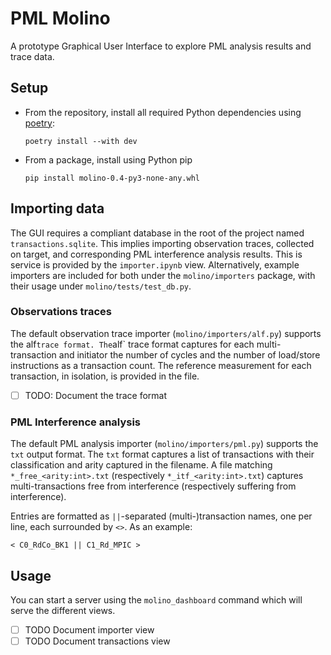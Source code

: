 # PML Molino

A prototype Graphical User Interface to explore PML analysis results and trace data. 

## Setup

- From the repository, install all required Python dependencies using [poetry](https://python-poetry.org/):
  ```shell
  poetry install --with dev
  ```

- From a package, install using Python pip
  ```shell
  pip install molino-0.4-py3-none-any.whl
  ```

## Importing data

The GUI requires a compliant database in the root of the project named `transactions.sqlite`. This implies importing
observation traces, collected on target, and corresponding PML interference analysis results.
This is service is provided by the `importer.ipynb` view.
Alternatively, example importers are included for both under the `molino/importers` package, 
with their usage under `molino/tests/test_db.py`.

### Observations traces

The default observation trace importer (`molino/importers/alf.py`) supports the alf` trace format.
The `alf` trace format captures for each multi-transaction and initiator the number of cycles 
and the number of load/store instructions as a transaction count. The reference measurement for 
each transaction, in isolation, is provided in the file.

- [ ] TODO: Document the trace format


### PML Interference analysis

The default PML analysis importer (`molino/importers/pml.py`) supports the `txt` output format.
The `txt` format captures a list of transactions with their classification and arity captured in the filename.
A file matching `*_free_<arity:int>.txt` (respectively `*_itf_<arity:int>.txt`) captures multi-transactions free from 
interference (respectively suffering from interference).

Entries are formatted as `||`-separated (multi-)transaction names, one per line, each surrounded by `<>`. As an example:
```
< C0_RdCo_BK1 || C1_Rd_MPIC >
```

## Usage

You can start a server using the `molino_dashboard` command which will serve the different views.

- [ ] TODO Document importer view
- [ ] TODO Document transactions view
